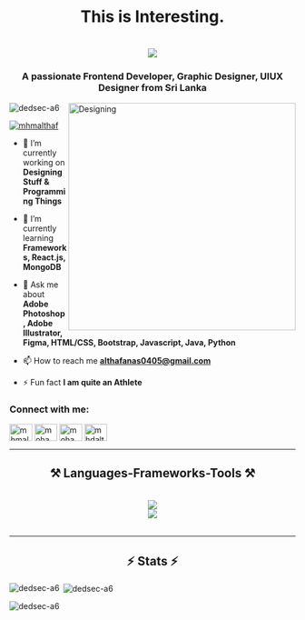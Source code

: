 <h1 align="center">This is Interesting.</h1>
<h1 align="center">
    <img src="https://readme-typing-svg.herokuapp.com/?font=Righteous&size=35&center=true&vCenter=true&width=500&height=70&duration=4000&lines=Hi+There!+👋;+I'm+Mohamed+Althaf!;" />
</h1>
<h3 align="center">A passionate Frontend Developer, Graphic Designer, UIUX Designer from Sri Lanka</h3>
<img align="right" alt="Designing" width="400" src="https://cdn.dribbble.com/users/461802/screenshots/4753031/media/4711ad8d0ba0dcd367061aa7841f8107.gif">

<p align="left"> <img src="https://komarev.com/ghpvc/?username=dedsec-a6&label=Profile%20views&color=0e75b6&style=flat" alt="dedsec-a6" /> </p>

<p align="left"> <a href="https://twitter.com/mhmalthaf" target="blank"><img src="https://img.shields.io/twitter/follow/mhmalthaf?logo=twitter&style=for-the-badge" alt="mhmalthaf" /></a> </p>

- 🔭 I’m currently working on **Designing Stuff & Programming Things**

- 🌱 I’m currently learning **Frameworks, React.js, MongoDB**

- 💬 Ask me about **Adobe Photoshop, Adobe Illustrator, Figma, HTML/CSS, Bootstrap, Javascript, Java, Python**

- 📫 How to reach me **althafanas0405@gmail.com**

- ⚡ Fun fact **I am quite an Athlete**

<h3 align="left">Connect with me:</h3>
<p align="left">
<a href="https://twitter.com/mhmalthaf" target="blank"><img align="center" src="https://raw.githubusercontent.com/rahuldkjain/github-profile-readme-generator/master/src/images/icons/Social/twitter.svg" alt="mhmalthaf" height="30" width="40" /></a>
<a href="https://linkedin.com/in/mohamed-althaf-hanas" target="blank"><img align="center" src="https://raw.githubusercontent.com/rahuldkjain/github-profile-readme-generator/master/src/images/icons/Social/linked-in-alt.svg" alt="mohamed-althaf-hanas" height="30" width="40" /></a>
<a href="https://fb.com/mohamed.althaf.180625" target="blank"><img align="center" src="https://raw.githubusercontent.com/rahuldkjain/github-profile-readme-generator/master/src/images/icons/Social/facebook.svg" alt="mohamedalthaf" height="30" width="40" /></a>
<a href="https://dribbble.com/mhdalthaf" target="blank"><img align="center" src="https://raw.githubusercontent.com/rahuldkjain/github-profile-readme-generator/master/src/images/icons/Social/dribbble.svg" alt="mhdalthaf" height="30" width="40" /></a>
</p>

<hr/>
<h2 align="center">⚒️ Languages-Frameworks-Tools ⚒️</h2>
<br/>

<div align="center">
    <img src="https://skillicons.dev/icons?i=bootstrap,html,css,vscode,github,figma,aftereffects"/><br/>
    <img src="https://skillicons.dev/icons?i=nodejs,illustrator,javascript,photoshop,c,java,python"/><br>
</div>

<br/>
<hr/>

<h2 align="center">⚡ Stats ⚡</h2>

<p><img align="left" src="https://github-readme-stats.vercel.app/api/top-langs?username=dedsec-a6&show_icons=true&locale=en&layout=compact" alt="dedsec-a6" /></p>

<p>&nbsp;<img align="center" src="https://github-readme-stats.vercel.app/api?username=dedsec-a6&show_icons=true&locale=en" alt="dedsec-a6" /></p>

<p><img align="center" src="https://github-readme-streak-stats.herokuapp.com/?user=dedsec-a6&" alt="dedsec-a6" /></p>
